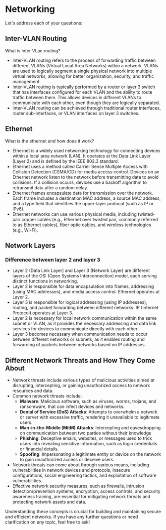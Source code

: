 
# Networking

Let's address each of your questions:

## Inter-VLAN Routing

What is inter VLan routing?

- Inter-VLAN routing refers to the process of forwarding traffic between different VLANs (Virtual Local Area Networks) within a network. VLANs are used to logically segment a single physical network into multiple virtual networks, allowing for better organization, security, and traffic management.
- Inter-VLAN routing is typically performed by a router or layer 3 switch that has interfaces configured for each VLAN and the ability to route traffic between them. This allows devices in different VLANs to communicate with each other, even though they are logically separated.
- Inter-VLAN routing can be achieved through traditional router interfaces, router sub-interfaces, or VLAN interfaces on layer 3 switches.

## Ethernet

What is the ethernet and how does it work?

- Ethernet is a widely used networking technology for connecting devices within a local area network (LAN). It operates at the Data Link Layer (Layer 2) and is defined by the IEEE 802.3 standard.
- Ethernet uses a method called Carrier Sense Multiple Access with Collision Detection (CSMA/CD) for media access control. Devices on an Ethernet network listen to the network before transmitting data to avoid collisions. If a collision occurs, devices use a backoff algorithm to retransmit data after a random delay.
- Ethernet frames encapsulate data for transmission over the network. Each frame includes a destination MAC address, a source MAC address, and a type field that identifies the upper-layer protocol (such as IP or IPv6).
- Ethernet networks can use various physical media, including twisted-pair copper cables (e.g., Ethernet over twisted pair, commonly referred to as Ethernet cables), fiber optic cables, and wireless technologies (e.g., Wi-Fi).

## Network Layers

### Difference between layer 2 and layer 3

- Layer 2 (Data Link Layer) and Layer 3 (Network Layer) are different layers of the OSI (Open Systems Interconnection) model, each serving distinct functions in networking.
- Layer 2 is responsible for data encapsulation into frames, addressing (using MAC addresses), and media access control. Ethernet operates at Layer 2.
- Layer 3 is responsible for logical addressing (using IP addresses), routing, and packet forwarding between different networks. IP (Internet Protocol) operates at Layer 3.
- Layer 2 is necessary for local network communication within the same subnet or VLAN, as it provides the necessary addressing and data link services for devices to communicate directly with each other.
- Layer 3 becomes necessary when communication needs to occur between different networks or subnets, as it enables routing and forwarding of packets between networks based on IP addresses.

## Different Network Threats and How They Come About

- Network threats include various types of malicious activities aimed at disrupting, intercepting, or gaining unauthorized access to network resources and data.
- Common network threats include:
  - **Malware**: Malicious software, such as viruses, worms, trojans, and ransomware, that can infect devices and networks.
  - **Denial of Service (DoS) Attacks**: Attempts to overwhelm a network or server with excessive traffic, rendering it unavailable to legitimate users.
  - **Man-in-the-Middle (MitM) Attacks**: Intercepting and eavesdropping on communication between two parties without their knowledge.
  - **Phishing**: Deceptive emails, websites, or messages used to trick users into revealing sensitive information, such as login credentials or financial details.
  - **Spoofing**: Impersonating a legitimate entity or device on the network to gain unauthorized access or deceive users.
- Network threats can come about through various means, including vulnerabilities in network devices and protocols, insecure configurations, social engineering tactics, and exploitation of software vulnerabilities.
- Effective network security measures, such as firewalls, intrusion detection/prevention systems, encryption, access controls, and security awareness training, are essential for mitigating network threats and protecting network assets and data.

Understanding these concepts is crucial for building and maintaining secure and efficient networks. If you have any further questions or need clarification on any topic, feel free to ask!
